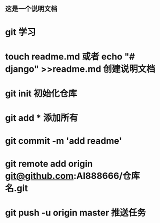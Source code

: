 ## 这是一个说明文档


# git 学习
# touch readme.md 或者 echo "# django" >>readme.md 创建说明文档
# git init 初始化仓库
# git add * 添加所有
# git commit -m 'add readme' 
# git remote add origin git@github.com:AI888666/仓库名.git
# git push -u origin master 推送任务
